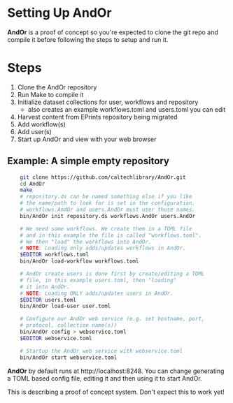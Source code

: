 
# Setting Up AndOr

**AndOr** is a proof of concept so you're expected
to clone the git repo and compile it before following the steps
to setup and run it.

# Steps

1. Clone the AndOr repository
2. Run Make to compile it
3. Initialize dataset collections for user, workflows and repository
    + also creates an example workflows.toml and users.toml you can edit
4. Harvest content from EPrints repository being migrated
5. Add workflow(s) 
6. Add user(s)
7. Start up AndOr and view with your web browser

## Example: A simple empty repository

```bash
    git clone https://github.com/caltechlibrary/AndOr.git
    cd AndOr
    make
    # repository.ds can be named something else if you like
    # the name/path to look for is set in the configuration.
    # workflows.AndOr and users.AndOr must user those names.
    bin/AndOr init repository.ds workflows.AndOr users.AndOr

    # We need some workflows. We create them in a TOML file
    # and in this example the file is called "workflows.toml".
    # We then "load" the workflows into AndOr.
    # NOTE: Loading only adds/updates workflows in AndOr.
    $EDITOR workflows.toml
    bin/AndOr load-workflow workflows.toml

    # AndOr create users is done first by create/editing a TOML
    # file, in this example users.toml, then "loading" 
    # it into AndOr. 
    # NOTE: Loading ONLY adds/updates users in AndOr.
    $EDITOR users.toml
    bin/AndOr load-user user.toml

    # Configure our AndOr web service (e.g. set hostname, port, 
    # protocol, collection name(s))
    bin/AndOr config > webservice.toml
    $EDITOR webservice.toml

    # Startup the AndOr web service with webservice.toml 
    bin/AndOr start webservice.toml
```

**AndOr** by default runs at http://localhost:8248. You can 
change generating a TOML based config file, editing it and then
using it to start AndOr.

This is describing a proof of concept system. Don't expect 
this to work yet!

